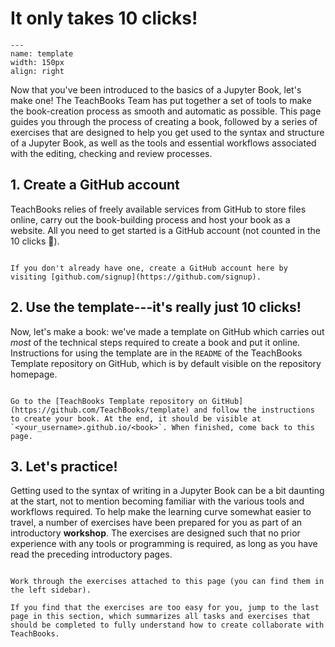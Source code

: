 # It only takes 10 clicks!

```{figure} figures/template.jpg
---
name: template
width: 150px
align: right
```

Now that you've been introduced to the basics of a Jupyter Book, let's make one! The TeachBooks Team has put together a set of tools to make the book-creation process as smooth and automatic as possible. This page guides you through the process of creating a book, followed by a series of exercises that are designed to help you get used to the syntax and structure of a Jupyter Book, as well as the tools and essential workflows associated with the editing, checking and review processes.

## 1. Create a GitHub account
TeachBooks relies of freely available services from GitHub to store files online, carry out the book-building process and host your book as a website. All you need to get started is a GitHub account (not counted in the 10 clicks 🤭).

```{exercise} Task 1

If you don't already have one, create a GitHub account here by visiting [github.com/signup](https://github.com/signup). 
```

## 2. Use the template---it's really just 10 clicks!
Now, let's make a book: we've made a template on GitHub which carries out _most_ of the technical steps required to create a book and put it online. Instructions for using the template are in the `README` of the TeachBooks Template repository on GitHub, which is by default visible on the repository homepage.

```{exercise}

Go to the [TeachBooks Template repository on GitHub](https://github.com/TeachBooks/template) and follow the instructions to create your book. At the end, it should be visible at `<your_username>.github.io/<book>`. When finished, come back to this page.
```

## 3. Let's practice!
Getting used to the syntax of writing in a Jupyter Book can be a bit daunting at the start, not to mention becoming familiar with the various tools and workflows required. To help make the learning curve somewhat easier to travel, a number of exercises have been prepared for you as part of an introductory **workshop**. The exercises are designed such that no prior experience with any tools or programming is required, as long as you have read the preceding introductory pages.

```{exercise}

Work through the exercises attached to this page (you can find them in the left sidebar).
```

```{tip}
If you find that the exercises are too easy for you, jump to the last page in this section, which summarizes all tasks and exercises that should be completed to fully understand how to create collaborate with TeachBooks.
```